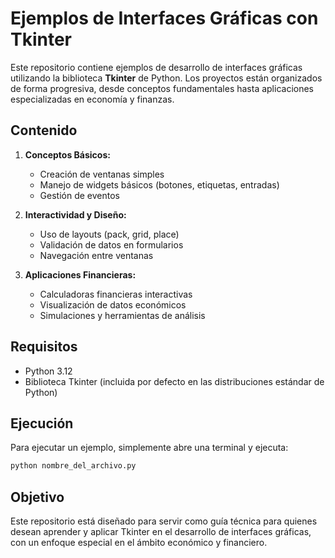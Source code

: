 # Ejemplos de Interfaces Gráficas con Tkinter

Este repositorio contiene ejemplos de desarrollo de interfaces gráficas utilizando la biblioteca **Tkinter** de Python. Los proyectos están organizados de forma progresiva, desde conceptos fundamentales hasta aplicaciones especializadas en economía y finanzas.

## Contenido

1. **Conceptos Básicos:**  
   - Creación de ventanas simples  
   - Manejo de widgets básicos (botones, etiquetas, entradas)  
   - Gestión de eventos  

2. **Interactividad y Diseño:**  
   - Uso de layouts (pack, grid, place)  
   - Validación de datos en formularios  
   - Navegación entre ventanas  

3. **Aplicaciones Financieras:**  
   - Calculadoras financieras interactivas  
   - Visualización de datos económicos  
   - Simulaciones y herramientas de análisis  

## Requisitos

- Python 3.12  
- Biblioteca Tkinter (incluida por defecto en las distribuciones estándar de Python)

## Ejecución

Para ejecutar un ejemplo, simplemente abre una terminal y ejecuta:  

```bash
python nombre_del_archivo.py
```

## Objetivo

Este repositorio está diseñado para servir como guía técnica para quienes desean aprender y aplicar Tkinter en el desarrollo de interfaces gráficas, con un enfoque especial en el ámbito económico y financiero.
